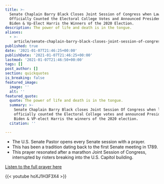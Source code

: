 ```yaml
---
title: >-
  Senate Chaplain Barry Black Closes Joint Session of Congress when Lawmakers
  Officially Counted the Electoral College Votes and Announced President-Elect
  Biden & Vp-Elect Harris the Winners of the 2020 Election.
description: The power of life and death is in the tongue.
aliases:
  - >-
    article/senate-chaplain-barry-black-closes-joint-session-of-congress-when-lawmakers-officially-counted-the-electoral-college-votes-and-announced-president-elect-biden-vp-elect-harris-the-winners-of-the-2020/
published: true
date: '2021-01-07T21:46:25+00:00'
publishDate: '2021-01-07T21:46:25+00:00'
lastmod: '2021-01-07T21:46:50+00:00'
tags: []
post_author: []
section: quickquotes
is_breaking: false
featured_image:
  image: ''
  alt: ''
featured_quote:
  quote: The power of life and death is in the tongue.
  summary: >-
    Senate Chaplain Barry Black closes Joint Session Of Congress when lawmakers
    officially counted the Electoral College votes and announced President-elect
    Biden & VP-elect Harris the winners of the 2020 election.
  citation: ''

---
```

*   The U.S. Senate Pastor opens every Senate session with a prayer.
*   This has been a tradition dating back to the first Senate meeting in 1789.
*   This prayer resonated after a marathon Joint Session of Congress, interrupted by rioters breaking into the U.S. Capitol building.

[Listen to the full prayer here](https://youtu.be/hoXJ1H3F3X4)

{{< youtube hoXJ1H3F3X4 >}}